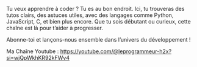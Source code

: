Tu veux apprendre à coder ? Tu es au bon endroit.
Ici, tu trouveras des tutos clairs, des astuces utiles, avec des langages comme Python, JavaScript, C, et bien plus encore.
Que tu sois débutant ou curieux, cette chaîne est là pour t’aider à progresser.

Abonne-toi et lançons-nous ensemble dans l’univers du développement ! 

Ma Chaîne Youtube : https://youtube.com/@leprogrammeur-h2x?si=wjQpWkhKR92kFWv4
